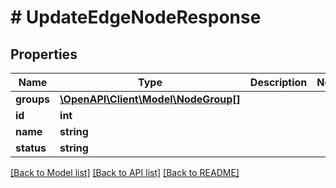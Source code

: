 # # UpdateEdgeNodeResponse

## Properties

Name | Type | Description | Notes
------------ | ------------- | ------------- | -------------
**groups** | [**\OpenAPI\Client\Model\NodeGroup[]**](NodeGroup.md) |  |
**id** | **int** |  |
**name** | **string** |  |
**status** | **string** |  |

[[Back to Model list]](../../README.md#models) [[Back to API list]](../../README.md#endpoints) [[Back to README]](../../README.md)
